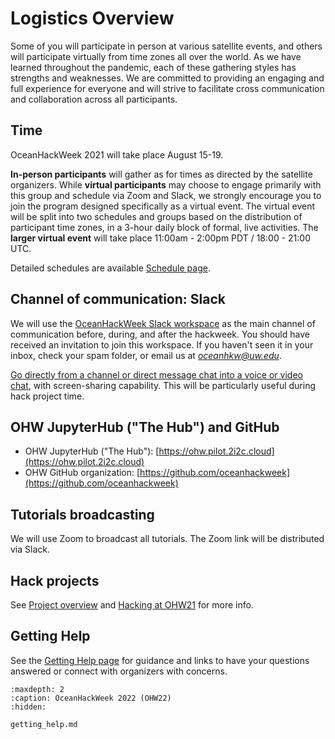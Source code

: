# Logistics Overview

Some of you will participate in person at various satellite events, and others will participate virtually from time zones all over the world. As we have learned throughout the pandemic, each of these gathering styles has strengths and weaknesses. We are committed to providing an engaging and full experience for everyone and will strive to facilitate cross communication and collaboration across all participants.

## Time

OceanHackWeek 2021 will take place August 15-19.

**In-person participants** will gather as for times as directed by the satellite organizers. While **virtual participants** may choose to engage primarily with this group and schedule via Zoom and Slack, we strongly encourage you to join the program designed specifically as a virtual event. The virtual event will be split into two schedules and groups based on the distribution of participant time zones, in a 3-hour daily block of formal, live activities. The **larger virtual event** will take place 11:00am - 2:00pm PDT / 18:00 - 21:00 UTC.

Detailed schedules are available [Schedule page](../schedule.md).

## Channel of communication: Slack

We will use the [OceanHackWeek Slack workspace](http://oceanhackweek.slack.com/) as the main channel of communication before, during, and after the hackweek. You should have received an invitation to join this workspace. If you haven't seen it in your inbox, check your spam folder, or email us at *oceanhkw@uw.edu*.

[Go directly from a channel or direct message chat into a voice or video chat](https://slack.com/help/articles/216771908-Make-calls-in-Slack), with screen-sharing capability. This will be particularly useful during hack project time.

## OHW JupyterHub ("The Hub") and GitHub

- OHW JupyterHub ("The Hub"): [https://ohw.pilot.2i2c.cloud](https://ohw.pilot.2i2c.cloud)
- OHW GitHub organization: [https://github.com/oceanhackweek](https://github.com/oceanhackweek)

## Tutorials broadcasting

We will use Zoom to broadcast all tutorials. The Zoom link will be distributed via Slack.

## Hack projects

See [Project overview](../projects/index.md) and [Hacking at OHW21](../projects/steps.md) for more info.

## Getting Help

See the [Getting Help page](getting_help.md) for guidance and links to have your questions answered or connect with organizers with concerns.


```{toctree}
:maxdepth: 2
:caption: OceanHackWeek 2022 (OHW22)
:hidden:

getting_help.md
```